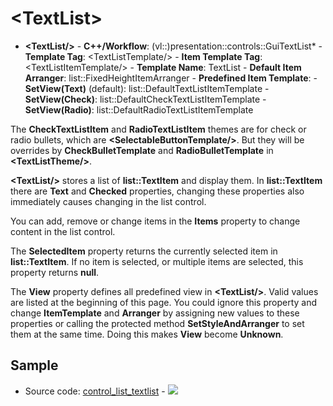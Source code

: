 # \<TextList\>

- **\<TextList/\>** - **C++/Workflow**: (vl::)presentation::controls::GuiTextList* - **Template Tag**: \<TextListTemplate/\> - **Item Template Tag**: \<TextListItemTemplate/\> - **Template Name**: TextList - **Default Item Arranger**: list::FixedHeightItemArranger - **Predefined Item Template**: - **SetView(Text)** (default): list::DefaultTextListItemTemplate - **SetView(Check)**: list::DefaultCheckTextListItemTemplate - **SetView(Radio)**: list::DefaultRadioTextListItemTemplate

The **CheckTextListItem** and **RadioTextListItem** themes are for check or radio bullets, which are **\<SelectableButtonTemplate/\>**. But they will be overrides by **CheckBulletTemplate** and **RadioBulletTemplate** in **\<TextListTheme/\>**.

**\<TextList/\>** stores a list of **list::TextItem** and display them. In **list::TextItem** there are **Text** and **Checked** properties, changing these properties also immediately causes changing in the list control.

You can add, remove or change items in the **Items** property to change content in the list control.

The **SelectedItem** property returns the currently selected item in **list::TextItem**. If no item is selected, or multiple items are selected, this property returns **null**.

The **View** property defines all predefined view in **\<TextList/\>**. Valid values are listed at the beginning of this page. You could ignore this property and change **ItemTemplate** and **Arranger** by assigning new values to these properties or calling the protected method **SetStyleAndArranger** to set them at the same time. Doing this makes **View** become **Unknown**.

## Sample

- Source code: [control_list_textlist](https://github.com/vczh-libraries/Release/blob/master/SampleForDoc/GacUI/XmlRes/control_list_textlist/Resource.xml) - ![](https://gaclib.net/doc/gacui/control_list_textlist.gif)

